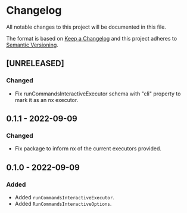 # Changelog
All notable changes to this project will be documented in this file.

The format is based on [Keep a Changelog](http://keepachangelog.com/en/1.0.0/)
and this project adheres to [Semantic Versioning](http://semver.org/spec/v2.0.0.html).

<!--
## [UNRELEASED]

### Added
### Changed
### Deprecated
### Removed
### Fixed
### Security
### Docs
-->




## [UNRELEASED]

### Changed
- Fix runCommandsInteractiveExecutor schema with "cli" property to mark it as an nx executor.




## 0.1.1 - 2022-09-09

### Changed
- Fix package to inform nx of the current executors provided.




## 0.1.0 - 2022-09-09

### Added
- Added `runCommandsInteractiveExecutor`.
- Added `RunCommandsInteractiveOptions`.



